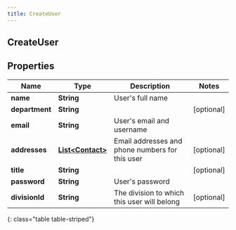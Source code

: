 ```yaml
---
title: CreateUser
---
```

## CreateUser


## Properties

| Name | Type | Description | Notes |
| ------------ | ------------- | ------------- | ------------- |
| **name** | **String** | User&#39;s full name |  |
| **department** | **String** |  |  [optional] |
| **email** | **String** | User&#39;s email and username |  |
| **addresses** | [**List&lt;Contact&gt;**](Contact.html) | Email addresses and phone numbers for this user |  [optional] |
| **title** | **String** |  |  [optional] |
| **password** | **String** | User&#39;s password |  |
| **divisionId** | **String** | The division to which this user will belong |  [optional] |
{: class="table table-striped"}



